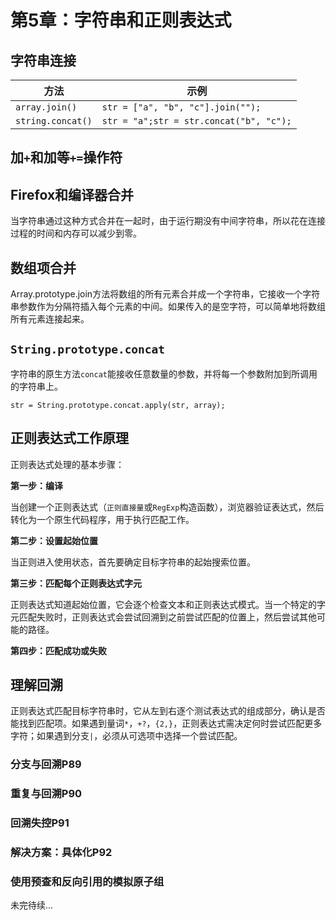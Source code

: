 ﻿# 第5章：字符串和正则表达式 #

## 字符串连接 ##

| 方法 | 示例 |
| ----- | ----- |
| `array.join()` | `str = ["a", "b", "c"].join("");` |
| `string.concat()` | `str = "a";str = str.concat("b", "c");` |

## 加`+`和加等`+=`操作符 ##

## Firefox和编译器合并 ##

当字符串通过这种方式合并在一起时，由于运行期没有中间字符串，所以花在连接过程的时间和内存可以减少到零。

## 数组项合并 ##

Array.prototype.join方法将数组的所有元素合并成一个字符串，它接收一个字符串参数作为分隔符插入每个元素的中间。如果传入的是空字符，可以简单地将数组所有元素连接起来。

## `String.prototype.concat` ##

字符串的原生方法`concat`能接收任意数量的参数，并将每一个参数附加到所调用的字符串上。

    str = String.prototype.concat.apply(str, array);
    
## 正则表达式工作原理 ##

正则表达式处理的基本步骤：

**第一步：编译**

当创建一个正则表达式（`正则直接量`或`RegExp`构造函数），浏览器验证表达式，然后转化为一个原生代码程序，用于执行匹配工作。

**第二步：设置起始位置**

当正则进入使用状态，首先要确定目标字符串的起始搜索位置。

**第三步：匹配每个正则表达式字元**

正则表达式知道起始位置，它会逐个检查文本和正则表达式模式。当一个特定的字元匹配失败时，正则表达式会尝试回溯到之前尝试匹配的位置上，然后尝试其他可能的路径。

**第四步：匹配成功或失败**

## 理解回溯 ##

正则表达式匹配目标字符串时，它从左到右逐个测试表达式的组成部分，确认是否能找到匹配项。如果遇到量词`*`，`+?`，`{2,}`，正则表达式需决定何时尝试匹配更多字符；如果遇到分支`|`，必须从可选项中选择一个尝试匹配。

### 分支与回溯P89 ###

### 重复与回溯P90 ###

### 回溯失控P91 ###

### 解决方案：具体化P92 ###

### 使用预查和反向引用的模拟原子组 ###

未完待续...


